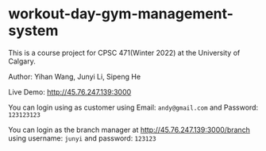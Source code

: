 # workout-day-gym-management-system
This is a course project for CPSC 471(Winter 2022) at the University of Calgary.

Author: Yihan Wang, Junyi Li, Sipeng He

Live Demo: http://45.76.247.139:3000

You can login using as customer using Email: ```andy@gmail.com``` and Password: ```123123123```

You can login as the branch manager at http://45.76.247.139:3000/branch using username: ```junyi``` and password: ```123123```
